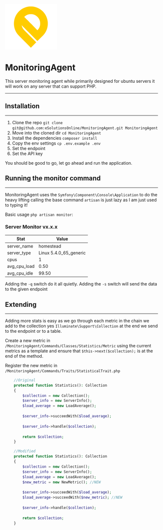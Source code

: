 ![Eso Logo](public/logo.png)

# MonitoringAgent
This server monitoring agent while primarily designed for ubuntu servers it will work on any server that can support PHP.

---

## Installation

---

1. Clone the repo `git clone git@github.com:eSolutionsOnline/MonitoringAgent.git MonitoringAgent`
1. Move into the cloned dir `cd MonitoringAgent`
1. Install the dependencies `composer install`
1. Copy the env settings `cp .env.example .env`
1. Set the endpoint
1. Set the API key

You should be good to go, let go ahead and run the application.


## Running the monitor command

---

MonitoringAgent uses the `Symfony\Component\Console\Application` to do the heavy lifting calling the base command `artisan` is just lazy as I am just used to typing it!

Basic usage `php artisan monitor`:

### Server Monitor vx.x.x
| Stat | Value |
| ----------- | ----------- |
| server_name | homestead |
| server_type | Linux 5.4.0_65_generic |
| cpus | 1 |
| avg_cpu_load | 0.50 |
| avg_cpu_idle | 99.50 |

Adding the `-q` switch do it all quietly.  Adding the `-s` switch will send the data to the given endpoint


## Extending

---

Adding more stats is easy as we go through each metric in the chain we add to the collection yes `Illuminate\Support\Collection` at the end we send to the endpoint or to a table.

Create a new metric in `/MonitoringAgent/Commands/Classes/Statistics/Metric` using the current metrics as a template and ensure that `$this->next($collection);` is at the end of the method.

Register the new metric in `/MonitoringAgent/Commands/Traits/StatisticalTrait.php`  


```php
    //Original
    protected function Statistics(): Collection
    {
        $collection = new Collection();
        $server_info = new ServerInfo();
        $load_average = new LoadAverage();

        $server_info->succeedWith($load_average);

        $server_info->handle($collection);

        return $collection;
    }
```


```php
    //Modified
    protected function Statistics(): Collection
    {
        $collection = new Collection();
        $server_info = new ServerInfo();
        $load_average = new LoadAverage();
        $new_metric = new NewMetric(); //NEW

        $server_info->succeedWith($load_average);
        $load_average->succeedWith($new_metric); //NEW

        $server_info->handle($collection);

        return $collection;
    }
```

